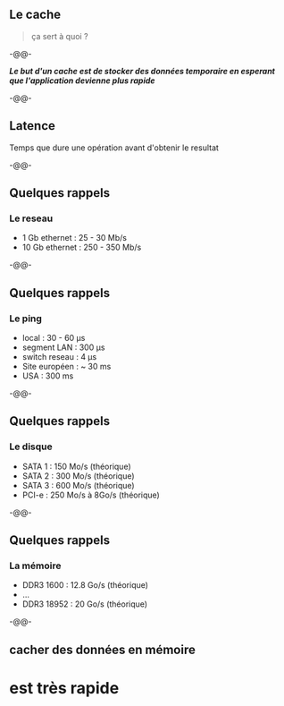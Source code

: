 ## Le cache <!-- .slide: data-background="./images/what.gif" data-background-size="40%" data-background-position="right bottom" -->

> ça sert à quoi ?

-@@-
<!-- .slide: data-background="./images/Wile_E_Coyote_08.png" data-background-size="11%" data-background-position="left 3% bottom" -->

***Le but d'un cache est de stocker des données temporaire en esperant que l'application devienne plus rapide***<!-- .element style="font-family: 'Sedgwick Ave', cursive; font-size: 1.7em;" -->

-@@-

## Latence <!-- .slide: data-background="./images/bunny_02.png" data-background-size="20%" data-background-position="right top" -->

Temps que dure une opération avant d'obtenir le resultat

-@@-

## Quelques rappels <!-- .slide: data-background="./images/bunny_01.png" data-background-size="20%" data-background-position="left bottom" -->

### Le reseau

* 1 Gb ethernet : 25 - 30 Mb/s
* 10 Gb ethernet : 250 - 350 Mb/s

-@@-

## Quelques rappels <!-- .slide: data-background="./images/bunny_01.png" data-background-size="20%" data-background-position="left bottom" -->

### Le ping

* local : 30 - 60 µs
* segment LAN : 300 µs
* switch reseau : 4 µs
* Site européen : ~ 30 ms
* USA : 300 ms

-@@-

## Quelques rappels <!-- .slide: data-background="./images/bunny_01.png" data-background-size="20%" data-background-position="left bottom" -->

### Le disque

* SATA 1 : 150 Mo/s (théorique)
* SATA 2 : 300 Mo/s (théorique)
* SATA 3 : 600 Mo/s (théorique)
* PCI-e : 250 Mo/s à 8Go/s (théorique)

-@@-

## Quelques rappels <!-- .slide: data-background="./images/bunny_01.png" data-background-size="20%" data-background-position="left bottom" -->

### La mémoire

* DDR3 1600 : 12.8 Go/s (théorique)
* ...
* DDR3 18952 : 20 Go/s (théorique)

-@@-

## cacher des données en mémoire

# est très rapide

